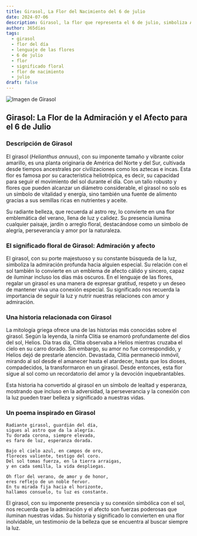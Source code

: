 ```yaml
---
title: Girasol, La Flor del Nacimiento del 6 de julio
date: 2024-07-06
description: Girasol, la flor que representa el 6 de julio, simboliza Admiración y afecto. Descubre su fascinante historia, significado en el lenguaje de las flores y una poesía que celebra su belleza.
author: 365días
tags:
  - girasol
  - flor del día
  - lenguaje de las flores
  - 6 de julio
  - flor
  - significado floral
  - flor de nacimiento
  - julio
draft: false
---
```



![Imagen de Girasol](https://cdn.pixabay.com/photo/2022/07/30/14/35/sunflowers-7353922_640.jpg#center)


## Girasol: La Flor de la Admiración y el Afecto para el 6 de Julio

### Descripción de Girasol

El girasol (_Helianthus annuus_), con su imponente tamaño y vibrante color amarillo, es una planta originaria de América del Norte y del Sur, cultivada desde tiempos ancestrales por civilizaciones como los aztecas e incas. Esta flor es famosa por su característica heliotrópica, es decir, su capacidad para seguir el movimiento del sol durante el día. Con un tallo robusto y flores que pueden alcanzar un diámetro considerable, el girasol no solo es un símbolo de vitalidad y energía, sino también una fuente de alimento gracias a sus semillas ricas en nutrientes y aceite.

Su radiante belleza, que recuerda al astro rey, lo convierte en una flor emblemática del verano, llena de luz y calidez. Su presencia ilumina cualquier paisaje, jardín o arreglo floral, destacándose como un símbolo de alegría, perseverancia y amor por la naturaleza.

### El significado floral de Girasol: Admiración y afecto

El girasol, con su porte majestuoso y su constante búsqueda de la luz, simboliza la admiración profunda hacia alguien especial. Su relación con el sol también lo convierte en un emblema de afecto cálido y sincero, capaz de iluminar incluso los días más oscuros. En el lenguaje de las flores, regalar un girasol es una manera de expresar gratitud, respeto y un deseo de mantener viva una conexión especial. Su significado nos recuerda la importancia de seguir la luz y nutrir nuestras relaciones con amor y admiración.

### Una historia relacionada con Girasol

La mitología griega ofrece una de las historias más conocidas sobre el girasol. Según la leyenda, la ninfa Clitia se enamoró profundamente del dios del sol, Helios. Día tras día, Clitia observaba a Helios mientras cruzaba el cielo en su carro dorado. Sin embargo, su amor no fue correspondido, y Helios dejó de prestarle atención. Devastada, Clitia permaneció inmóvil, mirando al sol desde el amanecer hasta el atardecer, hasta que los dioses, compadecidos, la transformaron en un girasol. Desde entonces, esta flor sigue al sol como un recordatorio del amor y la devoción inquebrantables.

Esta historia ha convertido al girasol en un símbolo de lealtad y esperanza, mostrando que incluso en la adversidad, la perseverancia y la conexión con la luz pueden traer belleza y significado a nuestras vidas.

### Un poema inspirado en Girasol

```
Radiante girasol, guardián del día,  
sigues al astro que da la alegría.  
Tu dorada corona, siempre elevada,  
es faro de luz, esperanza dorada.  

Bajo el cielo azul, en campos de oro,  
floreces valiente, testigo del coro.  
Del sol tomas fuerza, en la tierra arraigas,  
y en cada semilla, la vida despliegas.  

Oh flor del verano, de amor y de honor,  
eres reflejo de un noble fervor.  
En tu mirada fija hacia el horizonte,  
hallamos consuelo, tu luz es constante.  
```

El girasol, con su imponente presencia y su conexión simbólica con el sol, nos recuerda que la admiración y el afecto son fuerzas poderosas que iluminan nuestras vidas. Su historia y significado lo convierten en una flor inolvidable, un testimonio de la belleza que se encuentra al buscar siempre la luz.